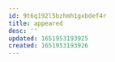 ```yaml
---
id: 9t6q192l5bzhmh1gxbdef4r
title: appeared
desc: ''
updated: 1651953193925
created: 1651953193926
---
```



